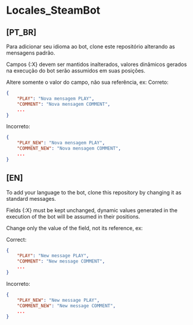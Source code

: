 # Locales_SteamBot
## [PT_BR]
Para adicionar seu idioma ao bot, clone este repositório alterando as mensagens padrão.

Campos {:X} devem ser mantidos inalterados, valores dinâmicos gerados na execução do bot serão assumidos em suas posições.

Altere somente o valor do campo, não sua referência, ex:
Correto:
```json
{
    "PLAY": "Nova mensagem PLAY",
    "COMMENT": "Nova mensagem COMMENT",
    ...
}
```

Incorreto:
```json
{
    "PLAY_NEW": "Nova mensagem PLAY",
    "COMMENT_NEW": "Nova mensagem COMMENT",
    ...
}
```

## [EN]
To add your language to the bot, clone this repository by changing it as standard messages.

Fields {:X} must be kept unchanged, dynamic values ​​generated in the execution of the bot will be assumed in their positions.

Change only the value of the field, not its reference, ex:

Correct:
```json
{
    "PLAY": "New message PLAY",
    "COMMENT": "New message COMMENT",
    ...
}
```

Incorreto:
```json
{
    "PLAY_NEW": "New message PLAY",
    "COMMENT_NEW": "New message COMMENT",
    ...
}
```